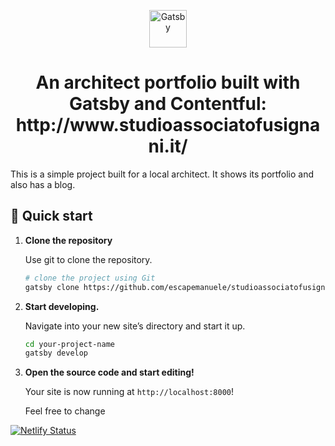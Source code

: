 <p align="center">
  <a href="https://www.gatsbyjs.org">
    <img alt="Gatsby" src="https://www.gatsbyjs.org/monogram.svg" width="60" />
  </a>
</p>
<h1 align="center">
  An architect portfolio built with Gatsby and Contentful: http://www.studioassociatofusignani.it/
</h1>

This is a simple project built for a local architect. It shows its portfolio and also has a blog.

## 🚀 Quick start

1.  **Clone the repository**

    Use git to clone the repository.

    ```sh
    # clone the project using Git
    gatsby clone https://github.com/escapemanuele/studioassociatofusignani  your-project-name
    ```

2.  **Start developing.**

    Navigate into your new site’s directory and start it up.

    ```sh
    cd your-project-name
    gatsby develop
    ```

3.  **Open the source code and start editing!**

    Your site is now running at `http://localhost:8000`!

    Feel free to change

[![Netlify Status](https://api.netlify.com/api/v1/badges/a46337b9-2b45-492c-8de3-da64485eebc3/deploy-status)](https://app.netlify.com/sites/studioassociatofusignani/deploys)
